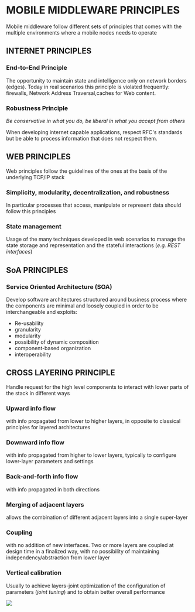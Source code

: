 # MOBILE MIDDLEWARE PRINCIPLES

Mobile middleware follow different sets of principles that comes with the multiple environments where a mobile nodes needs to operate
## INTERNET PRINCIPLES
### End-to-End Principle

The opportunity to maintain state and intelligence only on network borders (edges). Today in real scenarios this principle is violated frequently: firewalls, Network Address Traversal,caches for Web content. 

### Robustness Principle

*Be conservative in what you do, be liberal in what you accept from others*

When developing internet capable applications, respect RFC's standards but be able to process information that does not respect them.

## WEB PRINCIPLES

Web principles follow the guidelines of the ones at the basis of the
underlying TCP/IP stack
### Simplicity, modularity, decentralization, and robustness

In particular processes that access, manipulate or represent data should follow this principles
### State management

Usage of the many techniques developed in web scenarios to manage the state storage and representation and the stateful interactions (*e.g. REST interfaces*)

## SoA PRINCIPLES

### Service Oriented Architecture (SOA)

Develop software architectures structured around business process where the components are minimal and loosely coupled in order to be interchangeable and exploits: 

 - Re-usability
 - granularity
 - modularity
 - possibility of dynamic composition
 - component-based organization
 - interoperability

## CROSS LAYERING PRINCIPLE

Handle request for the high level components to interact with lower parts of the stack in different ways

### Upward info flow

with info propagated from lower to higher layers, in opposite to classical principles for layered architectures
### Downward info flow

with info propagated from higher to lower layers, typically to configure lower-layer parameters and settings

### Back-and-forth info flow

with info propagated in both directions

### Merging of adjacent layers

allows the combination of different adjacent layers into a single super-layer
### Coupling 

with no addition of new interfaces. Two or more layers are coupled at design time in a finalized way, with no possibility of maintaining independency/abstraction from lower layer
### Vertical calibration 

Usually to achieve layers-joint optimization of the configuration of parameters (*joint tuning*) and to obtain better overall performance

![](Pasted%20image%2020240611101358.png)